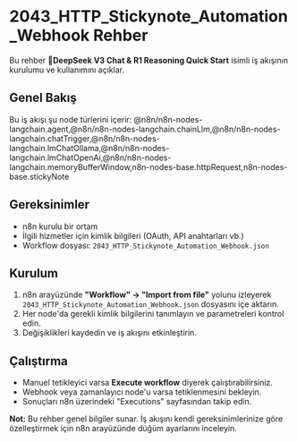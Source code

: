 # 2043_HTTP_Stickynote_Automation_Webhook Rehber

Bu rehber **🐋DeepSeek V3 Chat & R1 Reasoning Quick Start** isimli iş akışının kurulumu ve kullanımını açıklar.

## Genel Bakış
Bu iş akışı şu node türlerini içerir: @n8n/n8n-nodes-langchain.agent,@n8n/n8n-nodes-langchain.chainLlm,@n8n/n8n-nodes-langchain.chatTrigger,@n8n/n8n-nodes-langchain.lmChatOllama,@n8n/n8n-nodes-langchain.lmChatOpenAi,@n8n/n8n-nodes-langchain.memoryBufferWindow,n8n-nodes-base.httpRequest,n8n-nodes-base.stickyNote

## Gereksinimler
- n8n kurulu bir ortam
- İlgili hizmetler için kimlik bilgileri (OAuth, API anahtarları vb.)
- Workflow dosyası: `2043_HTTP_Stickynote_Automation_Webhook.json`

## Kurulum
1. n8n arayüzünde **"Workflow" → "Import from file"** yolunu izleyerek `2043_HTTP_Stickynote_Automation_Webhook.json` dosyasını içe aktarın.
2. Her node'da gerekli kimlik bilgilerini tanımlayın ve parametreleri kontrol edin.
3. Değişiklikleri kaydedin ve iş akışını etkinleştirin.

## Çalıştırma
- Manuel tetikleyici varsa **Execute workflow** diyerek çalıştırabilirsiniz.
- Webhook veya zamanlayıcı node'u varsa tetiklenmesini bekleyin.
- Sonuçları n8n üzerindeki "Executions" sayfasından takip edin.

**Not:** Bu rehber genel bilgiler sunar. İş akışını kendi gereksinimlerinize göre özelleştirmek için n8n arayüzünde düğüm ayarlarını inceleyin.
